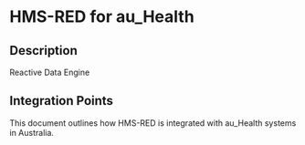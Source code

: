 # HMS-RED for au_Health

## Description

Reactive Data Engine

## Integration Points

This document outlines how HMS-RED is integrated with au_Health systems in Australia.
